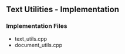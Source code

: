 ## Text Utilities - Implementation

### Implementation Files
* text\_utils.cpp
* document\_utils.cpp
